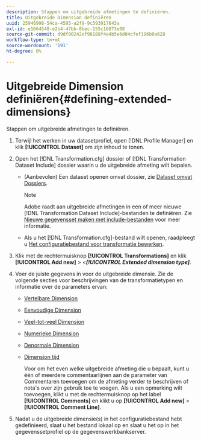```yaml
---
description: Stappen om uitgebreide afmetingen te definiëren.
title: Uitgebreide Dimension definiëren
uuid: 25946998-54ca-4595-a2f9-9c593917643a
exl-id: e1664548-e2b4-47bb-8bec-155c16873e08
source-git-commit: d9df90242ef96188f4e4b5e6d04cfef196b0a628
workflow-type: tm+mt
source-wordcount: '191'
ht-degree: 0%

---
```


# Uitgebreide Dimension definiëren{#defining-extended-dimensions}

Stappen om uitgebreide afmetingen te definiëren.

1. Terwijl het werken in uw datasetprofiel, open [!DNL Profile Manager] en klik **[!UICONTROL Dataset]** om zijn inhoud te tonen.
1. Open het [!DNL Transformation.cfg] dossier of [!DNL Transformation Dataset Include] dossier waarin u de uitgebreide afmeting wilt bepalen.

   * (Aanbevolen) Een dataset openen omvat dossier, zie [Dataset omvat Dossiers](../../../home/c-dataset-const-proc/c-dataset-inc-files/c-abt-dataset-inc-files.md).

      >[!NOTE]
      >
      >Adobe raadt aan uitgebreide afmetingen in een of meer nieuwe [!DNL Transformation Dataset Include]-bestanden te definiëren. Zie [Nieuwe gegevensset maken met include-bestanden](../../../home/c-dataset-const-proc/c-dataset-inc-files/c-work-dataset-inc-files/t-create-new-dataset-inc-files.md#task-b29f30605c374a6ca747ac843337b06e) voor meer informatie.

   * Als u het [!DNL Transformation.cfg]-bestand wilt openen, raadpleegt u [Het configuratiebestand voor transformatie bewerken](../../../home/c-dataset-const-proc/c-trans-config-file/t-edit-trans-config-file.md#task-cfef4142c1bf4437a669d1fdc75cabbc).

1. Klik met de rechtermuisknop **[!UICONTROL Transformations]** en klik **[!UICONTROL Add new]** > *&lt;**[!UICONTROL Extended dimension type]***.
1. Voer de juiste gegevens in voor de uitgebreide dimensie. Zie de volgende secties voor beschrijvingen van de transformatietypen en informatie over de parameters ervan:

   * [Vertelbare Dimension](../../../home/c-dataset-const-proc/c-ex-dim/c-types-ex-dim/c-count-dim.md#concept-f28b633419494e7bbc510012dbfcc6f8)
   * [Eenvoudige Dimension](../../../home/c-dataset-const-proc/c-ex-dim/c-types-ex-dim/c-simple-dim.md#concept-c1d804dac4094489afe61560d2908181)
   * [Veel-tot-veel Dimension](../../../home/c-dataset-const-proc/c-ex-dim/c-types-ex-dim/c-many-dim.md#concept-5ed3cca8b2194d4f96134f6238040998)
   * [Numerieke Dimension](../../../home/c-dataset-const-proc/c-ex-dim/c-types-ex-dim/c-num-dim.md#concept-8513b9afaff447c8b334410b565b91ed)
   * [Denormale Dimension](../../../home/c-dataset-const-proc/c-ex-dim/c-types-ex-dim/c-denormal-dim.md#concept-54a2600b8ee748b7acff405daccf3489)
   * [Dimension tijd](../../../home/c-dataset-const-proc/c-ex-dim/c-types-ex-dim/c-time-dim.md#concept-1e4eeb8d33964bb2a8d5768d6439df67)

      Voor om het even welke uitgebreide afmeting die u bepaalt, kunt u één of meerdere commentaarlijnen aan de parameter van Commentaren toevoegen om de afmeting verder te beschrijven of nota&#39;s over zijn gebruik toe te voegen. Als u een opmerking wilt toevoegen, klikt u met de rechtermuisknop op het label **[!UICONTROL Comments]** en klikt u op **[!UICONTROL Add new]** > **[!UICONTROL Comment Line]**.

1. Nadat u de uitgebreide dimensie(s) in het configuratiebestand hebt gedefinieerd, slaat u het bestand lokaal op en slaat u het op in het gegevenssetprofiel op de gegevenswerkbankserver.
